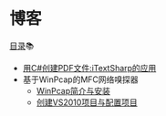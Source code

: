 # 博客 #
[目录](https://github.com/Heatwave/Blog/issues):books:
* [用C#创建PDF文件:iTextSharp的应用](https://github.com/Heatwave/Blog/issues/1)
* 基于WinPcap的MFC网络嗅探器
  * [WinPcap简介与安装](https://github.com/Heatwave/Blog/issues/2)
  * [创建VS2010项目与配置项目](https://github.com/Heatwave/Blog/issues/3)
